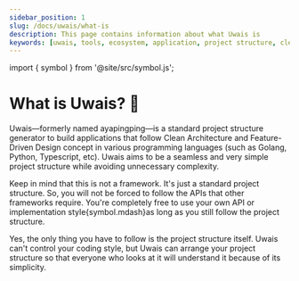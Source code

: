 ```yaml
---
sidebar_position: 1
slug: /docs/uwais/what-is
description: This page contains information about what Uwais is
keywords: [uwais, tools, ecosystem, application, project structure, clean architecture, feature driven design, domain driven design, design pattern]
---
```


import { symbol } from '@site/src/symbol.js';

# What is Uwais? 🤔

Uwais—formerly named ayapingping—is a standard project structure generator to build
applications that follow Clean Architecture and Feature-Driven Design concept in various programming languages
(such as Golang, Python, Typescript, etc). Uwais aims to be a seamless and very simple project structure while avoiding unnecessary complexity.

Keep in mind that this is not a framework. It's just a standard project structure. So, you will not be forced to follow the APIs that other frameworks require.
You're completely free to use your own API or implementation style{symbol.mdash}as long as you still follow the project structure.

Yes, the only thing you have to follow is the project structure itself. Uwais can't control your coding style, but Uwais can arrange your 
project structure so that everyone who looks at it will understand it because of its simplicity.